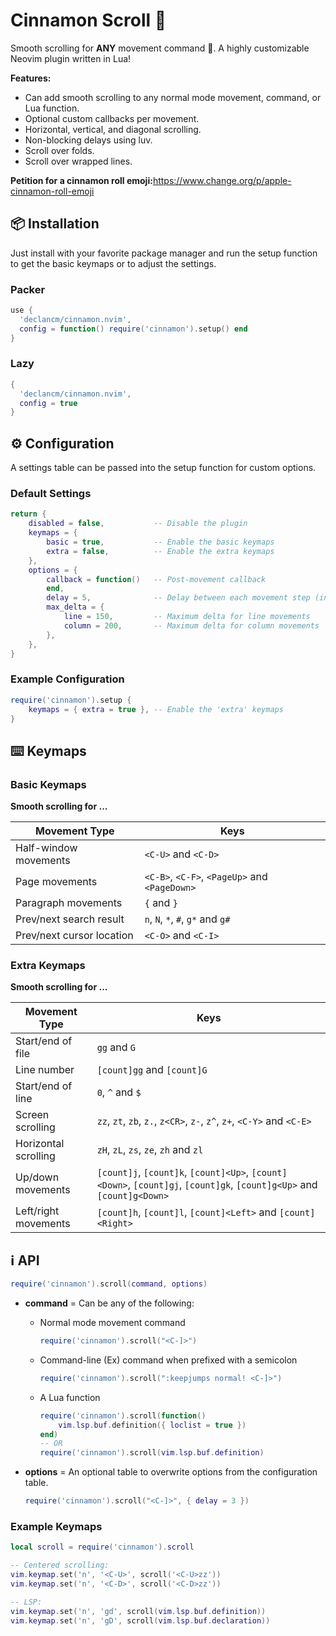 # Cinnamon Scroll 🍥

Smooth scrolling for __ANY__ movement command 🤯. A
highly customizable Neovim plugin written in Lua!

__Features:__
* Can add smooth scrolling to any normal mode movement, command, or Lua function.
* Optional custom callbacks per movement.
* Horizontal, vertical, and diagonal scrolling.
* Non-blocking delays using luv.
* Scroll over folds.
* Scroll over wrapped lines.

__Petition for a cinnamon roll emoji:__<https://www.change.org/p/apple-cinnamon-roll-emoji>

## 📦 Installation

Just install with your favorite package manager and run the setup function to get the basic keymaps or to adjust the settings.

### Packer

```lua
use {
  'declancm/cinnamon.nvim',
  config = function() require('cinnamon').setup() end
}
```

### Lazy

```lua
{
  'declancm/cinnamon.nvim',
  config = true
}
```

## ⚙️ Configuration

A settings table can be passed into the setup function for custom options.

### Default Settings

```lua
return {
    disabled = false,           -- Disable the plugin
    keymaps = {
        basic = true,           -- Enable the basic keymaps
        extra = false,          -- Enable the extra keymaps
    },
    options = {
        callback = function()   -- Post-movement callback
        end,
        delay = 5,              -- Delay between each movement step (in ms)
        max_delta = {
            line = 150,         -- Maximum delta for line movements
            column = 200,       -- Maximum delta for column movements
        },
    },
}
```

### Example Configuration

```lua
require('cinnamon').setup {
    keymaps = { extra = true }, -- Enable the 'extra' keymaps
}
```

## ⌨️ Keymaps

### Basic Keymaps

**Smooth scrolling for ...**

| Movement Type | Keys |
|-|-|
| Half-window movements     | `<C-U>` and `<C-D>` |
| Page movements            | `<C-B>`, `<C-F>`, `<PageUp>` and `<PageDown>` |
| Paragraph movements       | `{` and `}` |
| Prev/next search result   | `n`, `N`, `*`, `#`, `g*` and `g#` |
| Prev/next cursor location | `<C-O>` and `<C-I>` |

### Extra Keymaps

**Smooth scrolling for ...**

| Movement Type | Keys |
|-|-|
| Start/end of file    | `gg` and `G` |
| Line number          | `[count]gg` and `[count]G` |
| Start/end of line    | `0`, `^` and `$` |
| Screen scrolling     | `zz`, `zt`, `zb`, `z.`, `z<CR>`, `z-`, `z^`, `z+`, `<C-Y>` and `<C-E>` |
| Horizontal scrolling | `zH`, `zL`, `zs`, `ze`, `zh` and `zl` |
| Up/down movements    | `[count]j`,  `[count]k`,  `[count]<Up>`,  `[count]<Down>`, `[count]gj`, `[count]gk`, `[count]g<Up>`  and `[count]g<Down>` |
| Left/right movements | `[count]h`,  `[count]l`,  `[count]<Left>` and `[count]<Right>` |

## ℹ️ API

```lua
require('cinnamon').scroll(command, options)
```

* __command__ = Can be any of the following:
  * Normal mode movement command

    ```lua
    require('cinnamon').scroll("<C-]>")
    ```

  * Command-line (Ex) command when prefixed with a semicolon

    ```lua
    require('cinnamon').scroll(":keepjumps normal! <C-]>")
    ```

  * A Lua function

    ```lua
    require('cinnamon').scroll(function()
        vim.lsp.buf.definition({ loclist = true })
    end)
    -- OR
    require('cinnamon').scroll(vim.lsp.buf.definition)
    ```

* __options__ = An optional table to overwrite options from the configuration table.

    ```lua
    require('cinnamon').scroll("<C-]>", { delay = 3 })
    ```

### Example Keymaps

```lua
local scroll = require('cinnamon').scroll

-- Centered scrolling:
vim.keymap.set('n', '<C-U>', scroll('<C-U>zz'))
vim.keymap.set('n', '<C-D>', scroll('<C-D>zz'))

-- LSP:
vim.keymap.set('n', 'gd', scroll(vim.lsp.buf.definition))
vim.keymap.set('n', 'gD', scroll(vim.lsp.buf.declaration))
```
